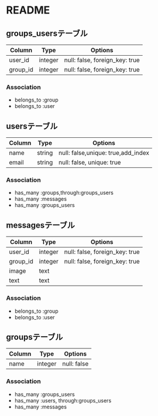# README

## groups_usersテーブル
|Column|Type|Options|
|------|----|-------|
|user_id|integer|null: false, foreign_key: true|
|group_id|integer|null: false, foreign_key: true|

### Association
- belongs_to :group
- belongs_to :user

## usersテーブル
|Column|Type|Options|
|------|----|-------|
|name|string|null: false,unique: true,add_index|
|email|string|null: false, unique: true|

### Association
- has_many :groups,through:groups_users
- has_many :messages
- has_many :groups_users

## messagesテーブル
|Column|Type|Options|
|------|----|-------|
|user_id|integer|null: false, foreign_key: true|
|group_id|integer|null: false, foreign_key: true|
|image|text||
|text|text||

### Association
- belongs_to :group
- belongs_to :user

## groupsテーブル
|Column|Type|Options|
|------|----|-------|
|name|integer|null: false|

### Association
- has_many :groups_users
- has_many :users, through:groups_users
- has_many :messages